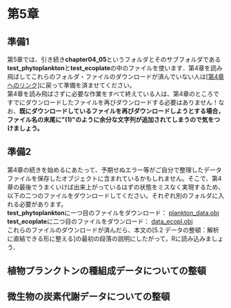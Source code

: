 # 第5章
## 準備1
第5章では、引き続き<b>chapter04_05</b>というフォルダとそのサブフォルダである<b>test_phytoplankton</b>と<b>test_ecoplate</b>の中のファイルを使います．第4章を読み飛ばしてこれらのフォルダ・ファイルのダウンロードが済んでいない人は<a href="../chapter04/">[第4章へのリンク]</a>に戻って準備を済ませてください。<br>
第4章を読み飛ばさずに必要な作業をすべて終えている人は、第4章のところですでにダウンロードしたファイルを再びダウンロードする必要はありません！なお、<b>既にダウンロードしているファイルを再びダウンロードしようとする場合，ファイル名の末尾に"(1)"のように余分な文字列が追加されてしまうので気をつけましょう。</b>

## 準備2
第4章の続きを始めるにあたって、予期せぬエラー等がご自分で整理したデータファイルを保存したオブジェクトに含まれているかもしれません。そこで、第4章の最後でうまくいけば出来上がっているはずの状態をミスなく実現するため、以下の二つのファイルをダウンロードしてください。それぞれ別のフォルダに入れる必要があります。<br>
<b>test_phytoplankton</b>に一つ目のファイルをダウンロード：
[plankton_data.obj](../chapter04/test_phytoplankton/plankton_data.obj)
<b>test_ecoplate</b>に二つ目のファイルをダウンロード：
[data_ecopl.obj](../chapter04/test_ecoplate/data_ecopl.obj)
<br>
これらのファイルのダウンロードが済んだら、本文の[5.2 データの整頓：解析に直結できる形に整える]の最初の段落の説明にしたがって，Rに読み込みましょう．

## 植物プランクトンの種組成データについての整頓


## 微生物の炭素代謝データについての整頓
